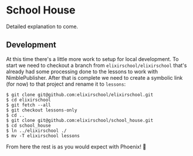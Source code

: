 # School House

Detailed explanation to come.

## Development

At this time there's a little more work to setup for local development.
To start we need to checkout a branch from `elixirschool/elixirschool` that's already had some processing done to the lessons to work with NimblePublisher.
After that is complete we need to create a symbolic link (for now) to that project and rename it to `lessons`:

```shell
$ git clone git@github.com:elixirschool/elixirschool.git
$ cd elixirschool
$ git fetch --all
$ git checkout lessons-only
$ cd ..
$ git clone git@github.com:elixirschool/school_house.git
$ cd school_house
$ ln ../elixirschool ./
$ mv -T elixirschool lessons
```

From here the rest is as you would expect with Phoenix! :tada:
